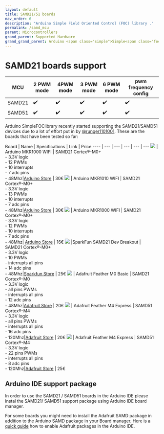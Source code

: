 ```yaml
---
layout: default
title: SAMD21/51 boards
nav_order: 6
description: "Arduino Simple Field Oriented Control (FOC) library ."
permalink: /samd_mcu
parent: Microcontrollers
grand_parent: Supported Hardware
grand_grand_parent: Arduino <span class="simple">Simple<span class="foc">FOC</span>library</span>
---
```


# SAMD21 boards support

MCU | 2 PWM mode | 4PWM mode | 3 PWM mode | 6 PWM mode | pwm frequency config 
--- | --- |--- |--- |--- |--- 
SAMD21 | ✔️ | ✔️ | ✔️ | ✔️ | ✔️ 
SAMD51 | ✔️ | ✔️ | ✔️ | ✔️ | ✔️ 

Arduino <span class="simple">Simple<span class="foc">FOC</span>library</span> recently started supporting the SAMD21/SAMD51 devices due to a lot of effort put in by [@runger1101001](https://github.com/runger1101001). These are the boards that have been tested so far:

 Board | Name | Specifications | Link | Price
---- | --- | --- | --- | --- | ---
[<img src="extras/Images/mkr1000.jpg" class="imgtable150">](https://store.arduino.cc/arduino-mkr1000-wifi) | Arduino MKR1000 WIFI | SAMD21 Cortex®-M0+  <br>- 3.3V logic<br> - 12 PWMs<br> - 10 interrupts <br>- 7 adc pins<br>- 48Mhz|[Arduino Store](https://store.arduino.cc/arduino-mkr1000-wifi) | 30€ 
[<img src="extras/Images/mkr1010.jpg" class="imgtable150">](https://store.arduino.cc/arduino-mkr-wifi-1010) | Arduino MKR1010 WIFI | SAMD21 Cortex®-M0+ <br>- 3.3V logic<br> - 13 PWMs<br> - 10 interrupts <br>- 7 adc pins<br>- 48Mhz|[Arduino Store](https://store.arduino.cc/arduino-mkr-wifi-1010) | 30€ 
[<img src="extras/Images/nano33.png" class="imgtable150">](https://store.arduino.cc/arduino-nano-33-iot) | Arduino MKR1000 WIFI | SAMD21 Cortex®-M0+  <br>- 3.3V logic<br> - 12 PWMs<br> - 10 interrupts <br>- 7 adc pins<br>- 48Mhz| [Arduino Store](https://store.arduino.cc/arduino-nano-33-iot) | 16€ 
[<img src="extras/Images/sparkfun_samd21.jpg" class="imgtable150">](https://www.sparkfun.com/products/13672) |SparkFun SAMD21 Dev Breakout | SAMD21 Cortex®-M0+ <br>- 3.3V logic<br> - 10 PWMs<br> - interrupts all pins <br>- 14 adc pins<br>- 48Mhz|[Sparkfun Store](https://www.sparkfun.com/products/13672) | 25€ 
[<img src="extras/Images/feather_basic.jpg" class="imgtable150">](https://www.adafruit.com/product/2772) | Adafruit Feather M0 Basic | SAMD21 Cortex®-M0 <br>- 3.3V logic<br> - all pins PWMs<br> - interrupts all pins <br>- 12 adc pins<br>- 48Mhz|[Adafruit Store](https://www.adafruit.com/product/2772) | 20€ 
[<img src="extras/Images/feather_express.jpg" class="imgtable150">](https://www.adafruit.com/product/2772) | Adafruit Feather M4 Express | SAMD51 Cortex®-M4 <br>- 3.3V logic<br> - all pins PWMs<br> - interrupts all pins <br>- 16 adc pins<br>- 120Mhz|[Adafruit Store](https://www.adafruit.com/product/3857) | 20€ 
[<img src="extras/Images/metro-m4.jpg" class="imgtable150">](https://learn.adafruit.com/adafruit-metro-m4-express-featuring-atsamd51) | Adafruit Feather M4 Express | SAMD51 Cortex®-M4 <br>- 3.3V logic<br> - 22 pins PWMs<br> - interrupts all pins <br>- 8 adc pins<br>- 120Mhz|[Adafruit Store](https://www.adafruit.com/product/3382) | 25€ 


## Arduino IDE support package
In order to use the SAMD21 / SAMD51 boards in the Arduino IDE please instal the SAMD21/ SAMD51 support package using Arduino IDE board manager.

For some boards you might need to install the Adafruit SAMD package in addition to the Arduino SAMD package in your Board manager. Here is [a quick guide](https://learn.adafruit.com/adafruit-metro-m4-express-featuring-atsamd51/setup) how to enable Adafruit packages in the Arduino IDE.